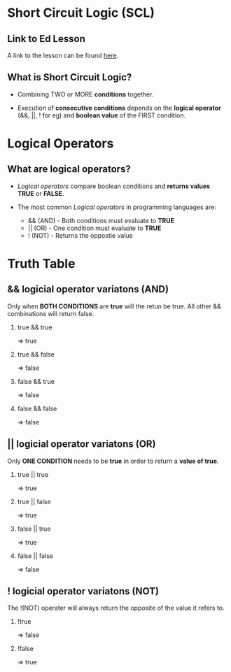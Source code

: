 # Short Circuit Logic (SCL)

## Link to Ed Lesson

A link to the lesson can be found [here](https://ait.instructure.com/courses/3520/pages/control-structures?module_item_id=272720). 

## What is Short Circuit Logic?

- Combining TWO or MORE **conditions** together.


- Execution of **consecutive conditions** depends on the **logical operator** (&&, ||, ! for eg) and **boolean value** of the FIRST condition. 

# Logical Operators

## What are logical operators?

- *Logical operators* compare boolean conditions and **returns values** **TRUE** or **FALSE**.

- The most common *Logical operators* in programming languages are:

  - && (AND) - Both conditions must evaluate to **TRUE**
  - || (OR) - One condition must evaluate to **TRUE**
  - ! (NOT) - Returns the oppostie value

# Truth Table

## && logicial operator variatons (AND)
Only when **BOTH CONDITIONS** are **true** will the retun be true. All other && combinations will return false.

1. true && true

    => true     

2. true && false

    => false

3. false && true

    => false

4. false && false

    => false

## || logicial operator variatons (OR)

Only **ONE CONDITION** needs to be **true** in order to return a **value of true**.

1. true || true

    => true 

2. true || false

     => true 

3. false || true 

    => true 

4. false || false

    => false


## ! logicial operator variatons (NOT)
The !(NOT) operater will always return the opposite of the value it refers to.

1. !true 

    => false

2. !false

    => true 
